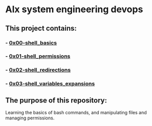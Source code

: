 # Alx system engineering devops
## This project contains:
### - [0x00-shell_basics](https://github.com/kazdarihamza/alx-system_engineering-devops/tree/main/0x00-shell_basics)
### - [0x01-shell_permissions](https://github.com/kazdarihamza/alx-system_engineering-devops/tree/main/0x01-shell_permissions)
### - [0x02-shell_redirections](https://github.com/kazdarihamza/alx-system_engineering-devops/tree/main/0x02-shell_redirections)
### - [0x03-shell_variables_expansions](https://github.com/kazdarihamza/alx-system_engineering-devops/tree/main/0x03-shell_variables_expansions)

## The purpose of this repository:
Learning the basics of bash commands, and manipulating files and managing permissions.
